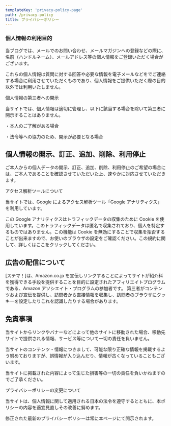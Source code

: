 ```yaml
---
templateKey: 'privacy-policy-page'
path: /privacy-policy
title: プライバシーポリシー
---
```


### 個人情報の利用目的

当ブログでは、メールでのお問い合わせ、メールマガジンへの登録などの際に、名前（ハンドルネーム）、メールアドレス等の個人情報をご登録いただく場合がございます。

これらの個人情報は質問に対する回答や必要な情報を電子メールなどをでご連絡する場合に利用させていただくものであり、個人情報をご提供いただく際の目的以外では利用いたしません。

個人情報の第三者への開示

当サイトでは、個人情報は適切に管理し、以下に該当する場合を除いて第三者に開示することはありません。

・本人のご了解がある場合

・法令等への協力のため、開示が必要となる場合

## 個人情報の開示、訂正、追加、削除、利用停止

ご本人からの個人データの開示、訂正、追加、削除、利用停止のご希望の場合には、ご本人であることを確認させていただいた上、速やかに対応させていただきます。

アクセス解析ツールについて

当サイトでは、Google によるアクセス解析ツール「Google アナリティクス」を利用しています。

この Google アナリティクスはトラフィックデータの収集のために Cookie を使用しています。このトラフィックデータは匿名で収集されており、個人を特定するものではありません。この機能は Cookie を無効にすることで収集を拒否することが出来ますので、お使いのブラウザの設定をご確認ください。この規約に関して、詳しくはここをクリックしてください。

## 広告の配信について

[ステマ！]は、Amazon.co.jp を宣伝しリンクすることによってサイトが紹介料を獲得できる手段を提供することを目的に設定されたアフィリエイトプログラムである、Amazon アソシエイト・プログラムの参加者です。
第三者がコンテンツおよび宣伝を提供し、訪問者から直接情報を収集し、訪問者のブラウザにクッキーを設定したりこれを認識したりする場合があります。

## 免責事項

当サイトからリンクやバナーなどによって他のサイトに移動された場合、移動先サイトで提供される情報、サービス等について一切の責任を負いません。

当サイトのコンテンツ・情報につきまして、可能な限り正確な情報を掲載するよう努めておりますが、誤情報が入り込んだり、情報が古くなっていることもございます。

当サイトに掲載された内容によって生じた損害等の一切の責任を負いかねますのでご了承ください。

プライバシーポリシーの変更について

当サイトは、個人情報に関して適用される日本の法令を遵守するとともに、本ポリシーの内容を適宜見直しその改善に努めます。

修正された最新のプライバシーポリシーは常に本ページにて開示されます。

